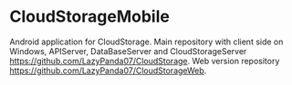 # CloudStorageMobile
Android application for CloudStorage.
Main repository with client side on Windows, APIServer, DataBaseServer and CloudStorageServer https://github.com/LazyPanda07/CloudStorage.
Web version repository https://github.com/LazyPanda07/CloudStorageWeb.
